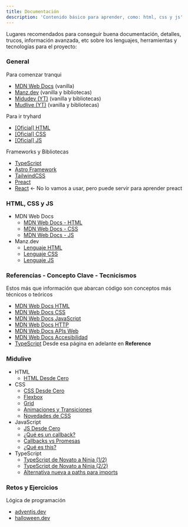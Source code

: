 ```yaml
---
title: Documentación
description: 'Contenido básico para aprender, como: html, css y js'
---
```


Lugares recomendados para conseguir buena documentación, detalles, trucos, información avanzada, etc sobre los lenguajes, herramientas y tecnologías para el proyecto:

### General
Para comenzar tranqui
- [MDN Web Docs](https://www.youtube.com) (vanilla)
- [Manz.dev](https://manz.dev/) (vanilla y bibliotecas)
- [Midudev (YT)](https://www.youtube.com/@midudev) (vanilla y bibliotecas)
- [Mudlive (YT)](https://www.youtube.com/@midulive) (vanilla y bibliotecas)

Para ir tryhard
- [[Oficial] HTML](https://html.spec.whatwg.org/)
- [[Oficial] CSS](https://www.w3.org/Style/CSS/Overview.en.html)
- [[Oficial] JS](https://tc39.es/ecma262/)

Frameworks y Bibliotecas
- [TypeScript](https://www.typescriptlang.org/docs/)
- [Astro Framework](https://docs.astro.build/en/getting-started/)
- [TailwindCSS](https://tailwindcss.com/docs/styling-with-utility-classes)
- [Preact](https://preactjs.com/guide/v10/getting-started)
- [React](https://react.dev/learn) <- No lo vamos a usar, pero puede servir para aprender preact

### HTML, CSS y JS
- MDN Web Docs
  - [MDN Web Docs - HTML](https://developer.mozilla.org/es/docs/Learn_web_development/Core/Structuring_content)
  - [MDN Web Docs - CSS](https://developer.mozilla.org/es/docs/Learn_web_development/Core/Styling_basics)
  - [MDN Web Docs - JS](https://developer.mozilla.org/es/docs/Learn_web_development/Core/Scripting)
- Manz.dev
  - [Lenguaje HTML](https://lenguajehtml.com/html/)
  - [Lenguaje CSS](https://lenguajecss.com/css/)
  - [Lenguaje JS](https://lenguajejs.com/javascript/)

### Referencias - Concepto Clave - Tecnicismos
Estos más que información que abarcan código son conceptos más técnicos o teóricos
- [MDN Web Docs HTML](https://developer.mozilla.org/en-US/docs/Web/HTML)
- [MDN Web Docs CSS](https://developer.mozilla.org/en-US/docs/Web/CSS)
- [MDN Web Docs JavaScript](https://developer.mozilla.org/en-US/docs/Web/JavaScript)
- [MDN Web Docs HTTP](https://developer.mozilla.org/en-US/docs/Web/HTTP)
- [MDN Web Docs APIs Web](https://developer.mozilla.org/en-US/docs/Web/API)
- [MDN Web Docs Accesibilidad](https://developer.mozilla.org/en-US/docs/Web/Accessibility)
- [TypeScript](https://www.typescriptlang.org/docs/handbook/utility-types.html) Desde esa página en adelante en **Reference**

### Midulive
- HTML
  - [HTML Desde Cero](https://www.youtube.com/watch?v=3nYLTiY5skU)
- CSS
  - [CSS Desde Cero](https://www.youtube.com/watch?v=hrxjBqZWsb0)
  - [Flexbox](https://www.youtube.com/watch?v=PSwlAuRbv_A)
  - [Grid](https://www.youtube.com/watch?v=iTjkiI8QQsM)
  - [Animaciones y Transiciones](https://www.youtube.com/watch?v=RwjgfNX41TE)
  - [Novedades de CSS](https://www.youtube.com/watch?v=4Ke32mrb2qo)
- JavaScript
  - [JS Desde Cero](https://www.youtube.com/watch?v=Z34BF9PCfYg)
  - [¿Qué es un callback?](https://www.youtube.com/watch?v=kjCH7vvISsE)
  - [Callbacks vs Promesas](https://www.youtube.com/watch?v=frm0CHyeSbE)
  - [¿Qué es this?](https://www.youtube.com/watch?v=byirHCoSPFY)
- TypeScript
  - [TypeScript de Novato a Ninja (1/2)](https://www.youtube.com/watch?v=fUgxxhI_bvc)
  - [TypeScript de Novato a Ninja (2/2)](https://www.youtube.com/watch?v=L1ZSk-vPVKI)
  - [Alternativa nueva a paths para imports](https://www.youtube.com/watch?v=6lzBJ0vP6ZQ)

### Retos y Ejercicios
Lógica de programación
- [adventjs.dev](https://adventjs.dev/es)
- [halloween.dev](https://www.halloween.dev/es)
